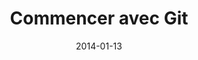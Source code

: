 ---
layout: post.hbs
date: '2014-01-13'
title: Commencer avec Git
categories: [ecrits, presentation]
tags: [git, workflow]
resume: Présentation des bases du gestionnaire de sources Git.
images: ["presentation/git-logo.png"]
directLink: "http://manland.github.io/slides-angularjs/git/"
---